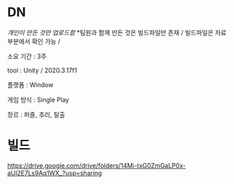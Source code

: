 # DN 

*개인이 만든 것만 업로드함*
*팀원과 함께 만든 것은 빌드파일만 존재 / 빌드파일은 자료 부분에서 확인 가능 /

소요 기간 : 3주

tool : Unity / 2020.3.17f1

플랫폼 : Window

게임 방식 : Single Play

장르 : 퍼즐, 추리, 탈출





# 빌드 
https://drive.google.com/drive/folders/14Mi-txG0ZmGaLP0x-aUI2E7Ls9Aq1WX_?usp=sharing
